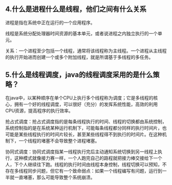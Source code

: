 ## 4.什么是进程什么是线程，他们之间有什么关系  
进程是指在系统中正在运行的一个应用程序。  
  
线程是系统分配处理器时间资源的基本单元，或者说进程之内独立执行的一个单元。  
  
关系：一个进程至少包括一个线程，通常将该线程称为主线程。一个进程从主线程的执行开始进而创建一个或多个附加线程，就是所谓基于多线程的多任务。  
  
  
## 5.什么是线程调度，java的线程调度采用的是什么策略？  
在java中，以某种顺序在单个CPU上执行多个线程称为调度；它是多线程的核心，拥有一个好的线程调度，可以很好（充分）的发挥系统性能，高效的利用CPU资源，提高程序的执行效率。  
  
抢占式调度：抢占式调度指的是每条线程执行的时间、线程的切换都由系统控制，系统控制指的是在系统某种运行机制下，可能每条线程都分同样的执行时间片，也可能是某些线程执行的时间片较长，甚至某些线程得不到执行的时间片。在这种机制下，一个线程的堵塞不会导致整个进程堵塞。    

协同式调度：协同式调度指某一线程执行完后主动通知系统切换到另一线程上执行，这种模式就像接力赛一样，一个人跑完自己的路程就把接力棒交接给下一个人，下个人继续往下跑。线程的执行时间由线程本身控制，线程切换可以预知，不存在多线程同步问题，但它有一个致命弱点：如果一个线程编写有问题，运行到一半就一直堵塞，那么可能导致整个系统崩溃。  